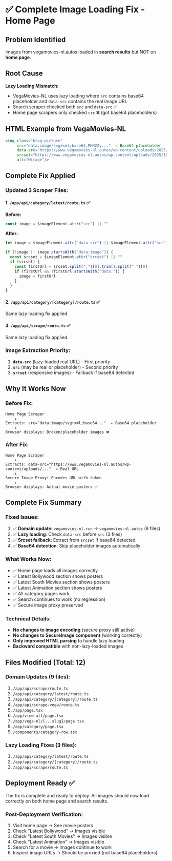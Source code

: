 # ✅ Complete Image Loading Fix - Home Page

## Problem Identified
Images from vegamovies-nl.autos loaded in **search results** but NOT on **home page**.

## Root Cause
**Lazy Loading Mismatch:**
- VegaMovies-NL uses lazy loading where `src` contains base64 placeholder and `data-src` contains the real image URL
- Search scraper checked both `src` and `data-src` ✅
- Home page scrapers only checked `src` ❌ (got base64 placeholders)

## HTML Example from VegaMovies-NL
```html
<img class="blog-picture" 
     src="data:image/svg+xml;base64,PHN2Zy..."  ← Base64 placeholder
     data-src="https://www.vegamovies-nl.autos/wp-content/uploads/2025/10/Mirage-165x248.jpg"  ← Real image!
     srcset="https://www.vegamovies-nl.autos/wp-content/uploads/2025/10/Mirage-165x248.jpg 165w, ..."
     alt="Mirage"/>
```

## Complete Fix Applied

### Updated 3 Scraper Files:

#### 1. `/app/api/category/latest/route.ts` ✅
**Before:**
```typescript
const image = $imageElement.attr("src") || ""
```

**After:**
```typescript
let image = $imageElement.attr("data-src") || $imageElement.attr("src") || ""

if (!image || image.startsWith("data:image")) {
  const srcset = $imageElement.attr("srcset") || ""
  if (srcset) {
    const firstUrl = srcset.split(",")[0].trim().split(" ")[0]
    if (firstUrl && !firstUrl.startsWith("data:")) {
      image = firstUrl
    }
  }
}
```

#### 2. `/app/api/category/[category]/route.ts` ✅
Same lazy loading fix applied.

#### 3. `/app/api/scrape/route.ts` ✅
Same lazy loading fix applied.

### Image Extraction Priority:
1. **`data-src`** (lazy-loaded real URL) - First priority
2. **`src`** (may be real or placeholder) - Second priority
3. **`srcset`** (responsive images) - Fallback if base64 detected

## Why It Works Now

### Before Fix:
```
Home Page Scraper
    ↓
Extracts: src="data:image/svg+xml;base64..."  ← Base64 placeholder
    ↓
Browser displays: Broken/placeholder images ❌
```

### After Fix:
```
Home Page Scraper
    ↓
Extracts: data-src="https://www.vegamovies-nl.autos/wp-content/uploads/..."  ← Real URL
    ↓
Secure Image Proxy: Encodes URL with token
    ↓
Browser displays: Actual movie posters ✅
```

## Complete Fix Summary

### Fixed Issues:
1. ✅ **Domain update**: `vegamovies-nl.run` → `vegamovies-nl.autos` (9 files)
2. ✅ **Lazy loading**: Check `data-src` before `src` (3 files)
3. ✅ **Srcset fallback**: Extract from `srcset` if base64 detected
4. ✅ **Base64 detection**: Skip placeholder images automatically

### What Works Now:
- ✅ Home page loads all images correctly
- ✅ Latest Bollywood section shows posters
- ✅ Latest South Movies section shows posters
- ✅ Latest Animation section shows posters
- ✅ All category pages work
- ✅ Search continues to work (no regression)
- ✅ Secure image proxy preserved

### Technical Details:
- **No changes to image encoding** (secure proxy still active)
- **No changes to SecureImage component** (working correctly)
- **Only improved HTML parsing** to handle lazy loading
- **Backward compatible** with non-lazy-loaded images

## Files Modified (Total: 12)

### Domain Updates (9 files):
1. `/app/api/scrape/route.ts`
2. `/app/api/category/latest/route.ts`
3. `/app/api/category/[category]/route.ts`
4. `/app/api/scrape-vega/route.ts`
5. `/app/page.tsx`
6. `/app/view-all/page.tsx`
7. `/app/vega-nl/[...slug]/page.tsx`
8. `/app/category/page.tsx`
9. `/components/category-row.tsx`

### Lazy Loading Fixes (3 files):
1. `/app/api/category/latest/route.ts`
2. `/app/api/category/[category]/route.ts`
3. `/app/api/scrape/route.ts`

## Deployment Ready ✅

The fix is complete and ready to deploy. All images should now load correctly on both home page and search results.

### Post-Deployment Verification:
1. Visit home page → See movie posters
2. Check "Latest Bollywood" → Images visible
3. Check "Latest South Movies" → Images visible
4. Check "Latest Animation" → Images visible
5. Search for a movie → Images continue to work
6. Inspect image URLs → Should be proxied (not base64 placeholders)
